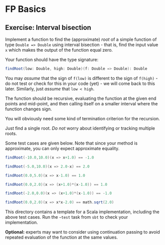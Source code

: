 # FP Basics

## Exercise: Interval bisection

Implement a function to find the (approximate) *root* of a simple function of type `Double => Double` using interval bisection - that is, find the input value `x` which makes the output of the function equal zero.

Your function should have the type signature:

```scala
findRoot(low: Double, high: Double)(f: Double => Double): Double
```

You may *assume* that the sign of `f(low)` is different to the sign of `f(high)` - do not test or check for this in your code (yet) - we will come back to this later. Similarly, just *assume* that `low < high`.

The function should be recursive, evaluating the function at the given end points and mid-point, and then calling itself on a smaller interval where the function changes sign.

You will obviously need some kind of termination criterion for the recursion.

Just find a single root. *Do not* worry about identifying or tracking multiple roots.

Some test cases are given below. Note that since your method is approximate, you can only expect approximate equality.

```scala
findRoot(-10.0,10.0)(x => x+1.0) == -1.0

findRoot(-5.0,10.0)(x => 2.0-x) == 2.0

findRoot(0.0,5.0)(x => x-1.0) == 1.0

findRoot(0.0,2.0)(x => (x+1.0)*(x-1.0)) == 1.0

findRoot(-2.0,0.0)(x => (x+1.0)*(x-1.0)) == -1.0

findRoot(0.0,2.0)(x => x*x-2.0) == math.sqrt(2.0)
```

This directory contains a template for a Scala implementation, including the above test cases. Run the `~test` task from `sbt` to check your implementation.

**Optional:** experts may want to consider using continuation passing to avoid repeated evaluation of the function at the same values.


